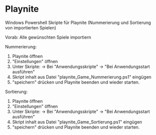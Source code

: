 # Playnite
Windows Powershell Skripte für Playnite (Nummerierung und Sortierung von importierten Spielen)

Vorab:
Alle gewünschten Spiele importiern 

Nummerierung:
1) Playnite öffnen
2) "Einstellungen" öffnen
3) Unter Skripte:
   -> Bei "Anwendungsskripte"
   -> "Bei Anwendungsstart ausführen"
4) Skript inhalt aus Datei "playnite_Game_Nummerierung.ps1" eingügen
5) "speichern" drücken und Playnite beenden und wieder starten.

Sortierung:
1) Playnite öffnen
2) "Einstellungen" öffnen
3) Unter Skripte:
   -> Bei "Anwendungsskripte"
   -> "Bei Anwendungsstart ausführen"
4) Skript inhalt aus Datei "playnite_Game_Sortierung.ps1" eingügen
5) "speichern" drücken und Playnite beenden und wieder starten.


